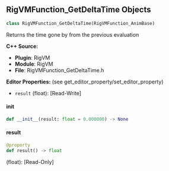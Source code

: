 ## RigVMFunction_GetDeltaTime Objects

```python
class RigVMFunction_GetDeltaTime(RigVMFunction_AnimBase)
```

Returns the time gone by from the previous evaluation

**C++ Source:**

- **Plugin**: RigVM
- **Module**: RigVM
- **File**: RigVMFunction_GetDeltaTime.h

**Editor Properties:** (see get_editor_property/set_editor_property)

- ``result`` (float):  [Read-Write]

<a id="unreal.RigVMFunction_GetDeltaTime.__init__"></a>

#### __init__

```python
def __init__(result: float = 0.000000) -> None
```

<a id="unreal.RigVMFunction_GetDeltaTime.result"></a>

#### result

```python
@property
def result() -> float
```

(float):  [Read-Only]

<a id="unreal.RigUnit_GetDeltaTime"></a>